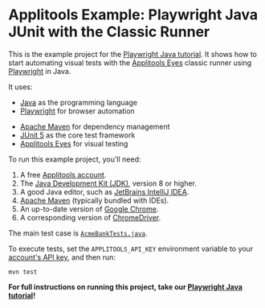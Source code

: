 # Applitools Example: Playwright Java JUnit with the Classic Runner

This is the example project for the [Playwright Java tutorial](https://applitools.com/tutorials/quickstart/web/playwright/java).
It shows how to start automating visual tests
with the [Applitools Eyes](https://applitools.com/platform/eyes/) classic runner
using [Playwright](https://playwright.dev/java) in Java.

It uses:

* [Java](https://www.java.com/) as the programming language
* [Playwright](https://playwright.dev/java) for browser automation

[//]: # (there is a possibility that playwright doesn't need chrome as it uses chromium)
[//]: # (* [Google Chrome]&#40;https://www.google.com/chrome/downloads/&#41; as the local browser for testing)
* [Apache Maven](https://maven.apache.org/index.html) for dependency management
* [JUnit 5](https://junit.org/junit5/) as the core test framework
* [Applitools Eyes](https://applitools.com/platform/eyes/) for visual testing

To run this example project, you'll need:

1. A free [Applitools account](https://auth.applitools.com/users/register).
2. The [Java Development Kit (JDK)](https://www.oracle.com/java/technologies/downloads/), version 8 or higher.
3. A good Java editor, such as [JetBrains IntelliJ IDEA](https://www.jetbrains.com/idea/).
4. [Apache Maven](https://maven.apache.org/download.cgi) (typically bundled with IDEs).
5. An up-to-date version of [Google Chrome](https://www.google.com/chrome/downloads/).
6. A corresponding version of [ChromeDriver](https://chromedriver.chromium.org/downloads).

The main test case is [`AcmeBankTests.java`](src/test/java/com/applitools/example/AcmeBankTests.java).

To execute tests, set the `APPLITOOLS_API_KEY` environment variable
to your [account's API key](https://applitools.com/tutorials/guides/getting-started/registering-an-account),
and then run:

```
mvn test
```

**For full instructions on running this project, take our
[Playwright Java tutorial](https://applitools.com/tutorials/quickstart/web/playwright/java)!**